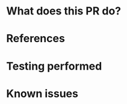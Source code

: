 What does this PR do?
=====================

References
==========

Testing performed
=================

Known issues
============
